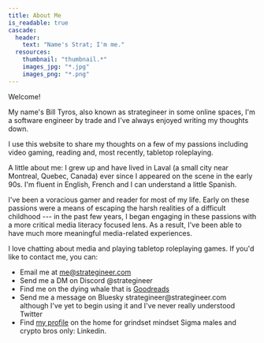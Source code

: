 ```yaml
---
title: About Me
is_readable: true
cascade:
  header:
    text: "Name's Strat; I'm me."
  resources:
    thumbnail: "thumbnail.*"
    images_jpg: "*.jpg"
    images_png: "*.png"
---
```

Welcome!

My name's Bill Tyros, also known as strategineer in some online spaces, I'm a software engineer by trade and I've always enjoyed writing my thoughts down.

I use this website to share my thoughts on a few of my passions including video gaming, reading and, most recently, tabletop roleplaying.

A little about me: I grew up and have lived in Laval (a small city near Montreal, Quebec, Canada) ever since I appeared on the scene in the early 90s. I'm fluent in English, French and I can understand a little Spanish.

I've been a voracious gamer and reader for most of my life. Early on these passions were a means of escaping the harsh realities of a difficult childhood --- in the past few years, I began engaging in these passions with a more critical media literacy focused lens. As a result, I've been able to have much more meaningful media-related experiences.

I love chatting about media and playing tabletop roleplaying games. If you'd like to contact me, you can:
- Email me at me@strategineer.com
- Send me a DM on Discord @strategineer
- Find me on the dying whale that is [Goodreads](https://www.goodreads.com/billy_da_kid)
- Send me a message on Bluesky strategineer\@strategineer.com although I've yet to begin using it and I've never really understood Twitter
- Find [my profile](https://www.linkedin.com/in/billtyros) on the home for grindset mindset Sigma males and crypto bros only: Linkedin.